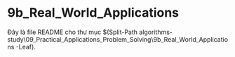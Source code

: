 # 9b_Real_World_Applications

Đây là file README cho thư mục $(Split-Path algorithms-study\09_Practical_Applications_Problem_Solving\9b_Real_World_Applications -Leaf).
